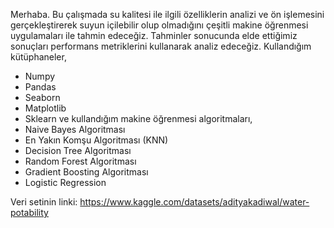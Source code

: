 Merhaba. Bu çalışmada su kalitesi ile ilgili özelliklerin analizi ve ön işlemesini gerçekleştirerek suyun içilebilir olup olmadığını çeşitli makine öğrenmesi uygulamaları ile tahmin edeceğiz. Tahminler sonucunda elde ettiğimiz sonuçları performans metriklerini kullanarak analiz edeceğiz.
Kullandığım kütüphaneler,
- Numpy
- Pandas
- Seaborn
- Matplotlib
- Sklearn
ve kullandığım makine öğrenmesi algoritmaları,
- Naive Bayes Algoritması
- En Yakın Komşu Algoritması (KNN)
- Decision Tree Algoritması
- Random Forest Algoritması
- Gradient Boosting Algoritması
- Logistic Regression

Veri setinin linki: https://www.kaggle.com/datasets/adityakadiwal/water-potability
